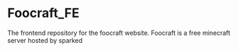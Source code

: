 # Foocraft_FE
The frontend repository for the foocraft website. Foocraft is a free minecraft server hosted by sparked
